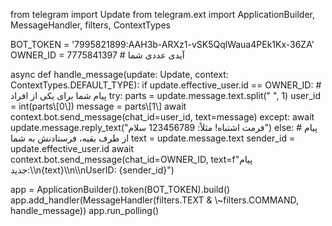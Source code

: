 from telegram import Update
from telegram.ext import ApplicationBuilder, MessageHandler, filters, ContextTypes

BOT_TOKEN = '7995821899:AAH3b-ARXz1-vSK5QqlWaua4PEk1Kx-36ZA'
OWNER_ID = 7775841397  # آیدی عددی شما

async def handle_message(update: Update, context: ContextTypes.DEFAULT_TYPE):
    if update.effective_user.id == OWNER_ID:
        # پیام شما برای یکی از افراد
        try:
            parts = update.message.text.split(\" \", 1)
            user_id = int(parts\\[0\\])
            message = parts\\[1\\]
            await context.bot.send_message(chat_id=user_id, text=message)
        except:
            await update.message.reply_text(\"فرمت اشتباه! مثلاً: 123456789 سلام\")
    else:
        # پیام از طرف بقیه، فرستادنش به شما
        text = update.message.text
        sender_id = update.effective_user.id
        await context.bot.send_message(chat_id=OWNER_ID, text=f\"پیام جدید:\\\\n{text}\\\\n\\\\nUserID: {sender_id}\")

app = ApplicationBuilder().token(BOT_TOKEN).build()
app.add_handler(MessageHandler(filters.TEXT & \\~filters.COMMAND, handle_message))
app.run_polling()